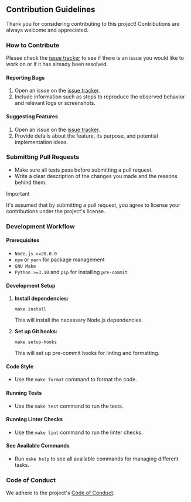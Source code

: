 ## Contribution Guidelines

Thank you for considering contributing to this project!
Contributions are always welcome and appreciated.

### How to Contribute

Please check the [issue tracker](https://github.com/habedi/tobi/issues) to see if there is an
issue you would like to work on or if it has already been resolved.

#### Reporting Bugs

1. Open an issue on the [issue tracker](https://github.com/habedi/tobi/issues).
2. Include information such as steps to reproduce the observed behavior and relevant logs or screenshots.

#### Suggesting Features

1. Open an issue on the [issue tracker](https://github.com/habedi/tobi/issues).
2. Provide details about the feature, its purpose, and potential implementation ideas.

### Submitting Pull Requests

- Make sure all tests pass before submitting a pull request.
- Write a clear description of the changes you made and the reasons behind them.

> [!IMPORTANT]
> It's assumed that by submitting a pull request, you agree to license your contributions under the project's license.

### Development Workflow

#### Prerequisites

- `Node.js >=20.0.0`
- `npm` or `yarn` for package management
- `GNU Make`
- `Python >=3.10` and `pip` for installing `pre-commit`

#### Development Setup

1. **Install dependencies:**

    ```shell
    make install
    ```

    This will install the necessary Node.js dependencies.

2. **Set up Git hooks:**
    ```shell
    make setup-hooks
    ```
    This will set up pre-commit hooks for linting and formatting.

#### Code Style

- Use the `make format` command to format the code.

#### Running Tests

- Use the `make test` command to run the tests.

#### Running Linter Checks

- Use the `make lint` command to run the linter checks.

#### See Available Commands

- Run `make help` to see all available commands for managing different tasks.

### Code of Conduct

We adhere to the project's [Code of Conduct](CODE_OF_CONDUCT.md).
